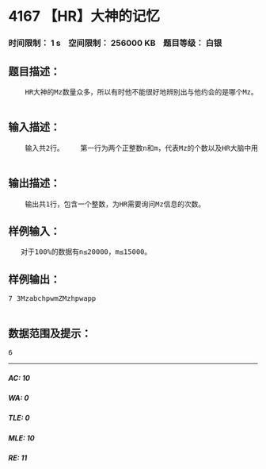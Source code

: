 # 4167 【HR】大神的记忆   
### 时间限制： 1 s&nbsp;&nbsp;&nbsp;&nbsp;空间限制： 256000 KB&nbsp;&nbsp;&nbsp;&nbsp;题目等级： 白银  
## 题目描述：  

<pre>
    HR大神的Mz数量众多，所以有时他不能很好地辨别出与他约会的是哪个Mz。所以每见到一名Mz，他就会先在大脑中寻找这名Mz的信息，如果找得到， HR就能愉快的玩耍；如果大脑中没有，HR大神便会询问这位Mz的信息，并将其信息记在大脑中，以备后续的愉悦。不幸的是，由于HR大神Mz数量太多，而且忙于在机房刷题(玩codevs的Flappy Bird)，他的大脑无法同时记住所有Mz的信息。 假设HR的大脑中有M个单元，每单元能存放一个Mz的所有信息。每将一个新Mz存入大脑前，如果当前大脑中已存入的Mz数不超过M，HR会将新Mz存入一个未使用的记忆单元；若大脑中已存入M个Mz，HR只好忍痛割爱，清空最早进入大脑的那个Mz的信息，腾出单元来， 存放新Mz（喜新厌旧）。假设HR大神要与N个Mz约会（Mz有可能重复）。给定所有Mz，HR大神需要询问几次Mz的信息？假设在约会(papapa)前，他的大脑中没有任何Mz的信息。  

</pre>
  
  
## 输入描述：  

<pre>
    输入共2行。    第一行为两个正整数n和m，代表Mz的个数以及HR大脑中用来储存Mz信息的单元个数。    第二行为N个非负整数，按照把妹的顺序，每个字符串（长度≤250，字符串只包含大小写英文字母 ）代表一个Mz。数列中两个Mz是同一个Mz，当且仅当它们对应的字符串相同。  

</pre>
  
  
## 输出描述：  

<pre>
    输出共1行，包含一个整数，为HR需要询问Mz信息的次数。
</pre>
  
  
## 样例输入：  

<pre>
   对于100%的数据有n≤20000，m≤15000。
</pre>
  
  
## 样例输出：  

<pre>
7 3MzabchpwmZMzhpwapp  

</pre>
  
  
## 数据范围及提示：  

<pre>
6
</pre>
  
  
***  

##### AC: 10  
##### WA: 0  
##### TLE: 0  
##### MLE: 10  
##### RE: 11  
